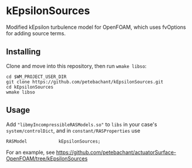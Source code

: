 kEpsilonSources
===============

Modified kEpsilon turbulence model for OpenFOAM, which uses fvOptions for 
adding source terms.

## Installing

Clone and move into this repository, then run `wmake libso`:

    cd $WM_PROJECT_USER_DIR
    git clone https://github.com/petebachant/kEpsilonSources.git
    cd kEpsilonSources
    wmake libso

## Usage

Add `"libmyIncompressibleRASModels.so"` to `libs` in your case's
`system/controlDict`, and in `constant/RASProperties` use

    RASModel            kEpsilonSources;

For an example, see
https://github.com/petebachant/actuatorSurface-OpenFOAM/tree/kEpsilonSources
